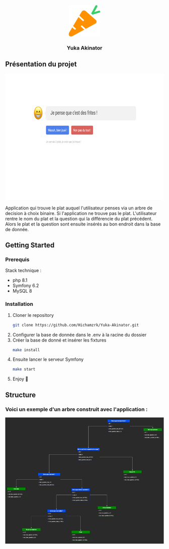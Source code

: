 <!-- PROJECT LOGO -->
<br />
<div align="center">
    <img src="/public/images/favicon.png" alt="Logo" width="100" height="100">

<h3 align="center">Yuka Akinator</h3>
</div>



<!-- ABOUT THE PROJECT -->
## Présentation du projet

<div align="center">
    <img src="/public/images/page_screenshot.jpg" alt="screen-short-app" width="800" height="400">
</div>


Application qui trouve le plat auquel l'utilisateur penses via un arbre de decision à choix binaire. Si l'application ne trouve pas le plat. L'utilisateur rentre le nom du plat et la question qui la différencie du plat précédent. Alors le plat et la question sont ensuite insérés au bon endroit dans la base de donnée.


<!-- GETTING STARTED -->
## Getting Started


### Prerequis

Stack technique :
* php 8.1
* Symfony 6.2
* MySQL 8

### Installation

1. Cloner le repository
   ```sh
   git clone https://github.com/Hichamzrk/Yuka-Akinator.git
   ```
2. Configurer la base de donnée dans le .env à la racine du dossier
2. Créer la base de donné et insérer les fixtures
   ```sh
   make install
   ```
3. Ensuite lancer le serveur Symfony
   ```sh
   make start
   ```
4. Enjoy 🎉
<!-- ROADMAP -->
## Structure

### Voici un exemple d'un arbre construit avec l'application :

<div align="center">
    <img src="/public/images/diagramme-Tree.drawio.png" alt="screen-short-diagramm" width="800" height="400">
</div>
